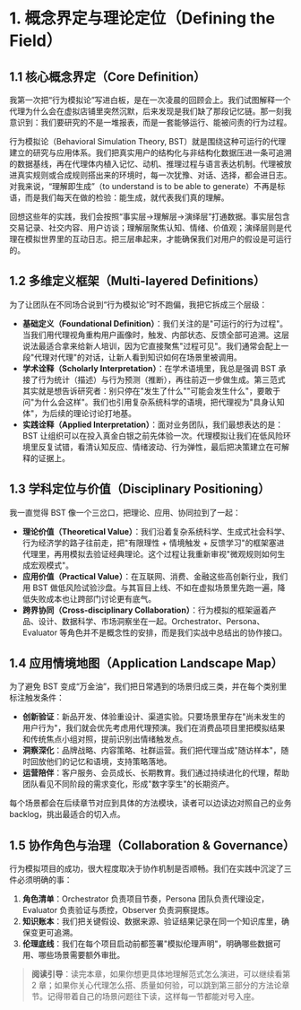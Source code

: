 # 1. 概念界定与理论定位（Defining the Field）

## 1.1 核心概念界定（Core Definition）
我第一次把“行为模拟论”写进白板，是在一次凌晨的回顾会上。我们试图解释一个代理为什么会在虚拟店铺里突然沉默，后来发现是我们缺了那段记忆链。那一刻我意识到：我们要研究的不是一堆报表，而是一套能够运行、能被问责的行为过程。

行为模拟论（Behavioral Simulation Theory, BST）就是围绕这种可运行的代理建立的研究与应用体系。我们把真实用户的结构化与非结构化数据压进一条可追溯的数据基线，再在代理体内植入记忆、动机、推理过程与语言表达机制。代理被放进真实规则或合成规则搭出来的环境时，每一次犹豫、对话、选择，都会进日志。对我来说，“理解即生成”（to understand is to be able to generate）不再是标语，而是我们每天在做的检验：能生成，就代表我们真的理解。

回想这些年的实践，我们会按照“事实层→理解层→演绎层”打通数据。事实层包含交易记录、社交内容、用户访谈；理解层聚焦认知、情绪、价值观；演绎层则是代理在模拟世界里的互动日志。把三层串起来，才能确保我们对用户的假设是可运行的。

## 1.2 多维定义框架（Multi-layered Definitions）
为了让团队在不同场合说到“行为模拟论”时不跑偏，我把它拆成三个层级：

- **基础定义（Foundational Definition）**：我们关注的是"可运行的行为过程"。当我们用代理视角重构用户画像时，触发、内部状态、反馈全部可追溯。这层说法最适合拿来给新人培训，因为它直接聚焦"过程可见"。我们通常会配上一段"代理对代理"的对话，让新人看到知识如何在场景里被调用。
- **学术诠释（Scholarly Interpretation）**：在学术语境里，我总是强调 BST 承接了行为统计（描述）与行为预测（推断），再往前迈一步做生成。第三范式其实就是想告诉研究者：别只停在"发生了什么""可能会发生什么"，要敢于问"为什么会这样"。我们也引用复杂系统科学的语境，把代理视为"具身认知体"，为后续的理论讨论打地基。
- **实践诠释（Applied Interpretation）**：面对业务团队，我们最想表达的是：BST 让组织可以在投入真金白银之前先体验一次。代理模拟让我们在低风险环境里反复试错，看清认知反应、情绪波动、行为弹性，最后把决策建立在可解释的证据上。

## 1.3 学科定位与价值（Disciplinary Positioning）
我一直觉得 BST 像一个三岔口，把理论、应用、协同拉到了一起：

- **理论价值（Theoretical Value）**：我们沿着复杂系统科学、生成式社会科学、行为经济学的路子往前走，把"有限理性 + 情境触发 + 反馈学习"的框架塞进代理里，再用模拟去验证经典理论。这个过程让我重新审视"微观规则如何生成宏观模式"。
- **应用价值（Practical Value）**：在互联网、消费、金融这些高创新行业，我们用 BST 做低风险试验沙盘。与其盲目上线、不如在虚拟场景里先跑一遍，降低失败成本也让跨部门讨论更有底气。
- **跨界协同（Cross-disciplinary Collaboration）**：行为模拟的框架逼着产品、设计、数据科学、市场洞察坐在一起。Orchestrator、Persona、Evaluator 等角色并不是概念性的安排，而是我们实战中总结出的协作接口。

## 1.4 应用情境地图（Application Landscape Map）
为了避免 BST 变成“万金油”，我们把日常遇到的场景归成三类，并在每个类别里标注触发条件：

- **创新验证**：新品开发、体验重设计、渠道实验。只要场景里存在"尚未发生的用户行为"，我们就会优先考虑用代理预演。我们在消费品项目里把模拟结果和传统焦点小组对照，提前识别出情绪触发点。
- **洞察深化**：品牌战略、内容策略、社群运营。我们把代理当成"随访样本"，随时回放他们的记忆和语境，支持策略落地。
- **运营陪伴**：客户服务、会员成长、长期教育。我们通过持续进化的代理，帮助团队看见不同阶段的需求变化，形成"数字孪生"的长期资产。

每个场景都会在后续章节对应到具体的方法模块，读者可以边读边对照自己的业务 backlog，挑出最适合的切入点。

## 1.5 协作角色与治理（Collaboration & Governance）
行为模拟项目的成功，很大程度取决于协作机制是否顺畅。我们在实践中沉淀了三件必须明确的事：

1. **角色清单**：Orchestrator 负责项目节奏，Persona 团队负责代理设定，Evaluator 负责验证与质控，Observer 负责洞察提炼。
2. **知识账本**：我们把关键假设、数据来源、验证结果记录在同一个知识库里，确保变更可追溯。
3. **伦理底线**：我们在每个项目启动前都签署"模拟伦理声明"，明确哪些数据可用、哪些场景需要额外审批。

> **阅读引导**：读完本章，如果你想更具体地理解范式怎么演进，可以继续看第 2 章；如果你关心代理怎么搭、质量如何验，可以跳到第三部分的方法论章节。记得带着自己的场景问题往下读，这样每一节都能对号入座。
